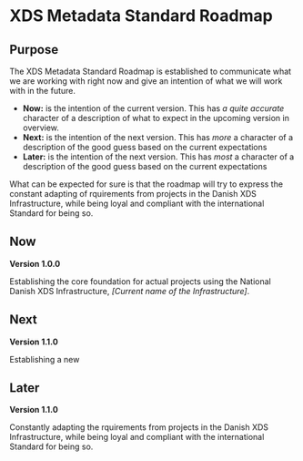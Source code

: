 # XDS Metadata Standard Roadmap

## Purpose

The XDS Metadata Standard Roadmap is established to communicate what we are working with right now and give an intention of what we will work with in the future.

- **Now:** is the intention of the current version. This has *a quite accurate* character of a description of what to expect in the upcoming version in overview.
- **Next:** is the intention of the next version. This has *more* a character of a description of the good guess based on the current expectations
- **Later:** is the intention of the next version. This has *most* a character of a description of the good guess based on the current expectations

What can be expected for sure is that the roadmap will try to express the constant adapting of rquirements from projects in the Danish XDS Infrastructure, while being loyal and compliant with the international Standard for being so. 

## Now

**Version 1.0.0**

Establishing the core foundation for actual projects using the National Danish XDS Infrastructure, *[Current name of the Infrastructure]*.

## Next

**Version 1.1.0**

Establishing a new 

## Later

**Version 1.1.0**

Constantly adapting the rquirements from projects in the Danish XDS Infrastructure, while being loyal and compliant with the international Standard for being so. 

